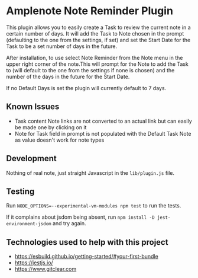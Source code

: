 # Amplenote Note Reminder Plugin

This plugin allows you to easily create a Task to review the current note in a certain number of days. It will add the Task to Note chosen in the prompt (defaulting to the one from the settings, if set) and set the Start Date for the Task to be a set number of days in the future.

After installation, to use select Note Reminder from the Note menu in the upper right corner of the note.This will prompt for the Note to add the Task to (will default to the one from the settings if none is chosen) and the number of the days in the future for the Start Date. 

If no Default Days is set the plugin will currently default to 7 days.

## Known Issues
- Task content Note links are not converted to an actual link but can easily be made one by clicking on it
- Note for Task field in prompt is not populated with the Default Task Note as value doesn't work for note types

## Development

Nothing of real note, just straight Javascript in the `lib/plugin.js` file.

## Testing

Run `NODE_OPTIONS=--experimental-vm-modules npm test` to run the tests.

If it complains about jsdom being absent, run `npm install -D jest-environment-jsdom` and try again.

## Technologies used to help with this project

* https://esbuild.github.io/getting-started/#your-first-bundle
* https://jestjs.io/
* https://www.gitclear.com
